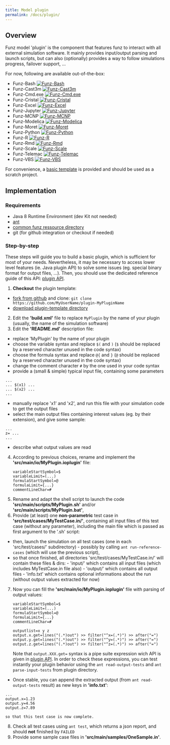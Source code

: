 ```yaml
---
title: Model plugin
permalink: /docs/plugin/
---
```


## Overview

Funz model 'plugin' is the component that features funz to interact with all external simulation software.
It mainly provides input/output parsing and launch scripts, but can also (optionally) provides a way to follow simulations progress, failover support, ...

For now, following are available out-of-the-box:

* Funz-Bash [![Funz-Bash](https://github.com/Funz/plugin-Bash/actions/workflows/ant.yml/badge.svg)](https://github.com/Funz/plugin-Bash/)
* Funz-Cast3m [![Funz-Cast3m](https://github.com/Funz/plugin-Cast3m/actions/workflows/ant.yml/badge.svg)](https://github.com/Funz/plugin-Cast3m/)
* Funz-Cmd.exe [![Funz-Cmd.exe](https://github.com/Funz/plugin-Cmd.exe/actions/workflows/ant.yml/badge.svg)](https://github.com/Funz/plugin-Cmd.exe/)
* Funz-Cristal [![Funz-Cristal](https://github.com/Funz/plugin-Cristal/actions/workflows/ant.yml/badge.svg)](https://github.com/Funz/plugin-Cristal/)
* Funz-Excel [![Funz-Excel](https://github.com/Funz/plugin-Excel/actions/workflows/ant.yml/badge.svg)](https://github.com/Funz/plugin-Excel/)
* Funz-Jupyter [![Funz-Jupyter](https://github.com/Funz/plugin-Jupyter/actions/workflows/ant.yml/badge.svg)](https://github.com/Funz/plugin-Jupyter/)
* Funz-MCNP [![Funz-MCNP](https://github.com/Funz/plugin-MCNP/actions/workflows/ant.yml/badge.svg)](https://github.com/Funz/plugin-MCNP/)
* Funz-Modelica [![Funz-Modelica](https://github.com/Funz/plugin-Modelica/actions/workflows/ant.yml/badge.svg)](https://github.com/Funz/plugin-Modelica/)
* Funz-Moret [![Funz-Moret](https://github.com/Funz/plugin-Moret/actions/workflows/ant.yml/badge.svg)](https://github.com/Funz/plugin-Moret/)
* Funz-Python [![Funz-Python](https://github.com/Funz/plugin-Python/actions/workflows/ant.yml/badge.svg)](https://github.com/Funz/plugin-Python/)
* Funz-R [![Funz-R](https://github.com/Funz/plugin-R/actions/workflows/ant.yml/badge.svg)](https://github.com/Funz/plugin-R/)
* Funz-Rmd [![Funz-Rmd](https://github.com/Funz/plugin-Rmd/actions/workflows/ant.yml/badge.svg)](https://github.com/Funz/plugin-Rmd/)
* Funz-Scale [![Funz-Scale](https://github.com/Funz/plugin-Scale/actions/workflows/ant.yml/badge.svg)](https://github.com/Funz/plugin-Scale/)
* Funz-Telemac [![Funz-Telemac](https://github.com/Funz/plugin-Telemac/actions/workflows/ant.yml/badge.svg)](https://github.com/Funz/plugin-Telemac/)
* Funz-VBS [![Funz-VBS](https://github.com/Funz/plugin-VBS/actions/workflows/ant.yml/badge.svg)](https://github.com/Funz/plugin-VBS/)

For convenience, a [basic template](https://github.com/Funz/plugin-template) is provided and should be used as a scratch project.


## Implementation

### Requirements

* Java 8 Runtime Environment (dev Kit not needed)
* [ant](http://ftp.heanet.ie/mirrors/www.apache.org/dist//ant/binaries/apache-ant-1.10.6-bin.zip)
* [common funz ressource directory](https://github.com/Funz/funz-profile/archive/master.zip)
* git (for github integration or checkout if needed)

### Step-by-step

These steps will guide you to build a basic plugin, which is sufficient for most of your needs. Nevertheless, it may be necessary to access lower level features (ie. Java plugin API) to solve some issues (eg. special binary format for output files, ...). Then, you should use the dedicated reference guide of this API: [plugin API](../io_parser/).

1. __Checkout__ the plugin template: 
  * [fork from github](https://github.com/Funz/plugin-template/generate) and clone: `git clone https://github.com/MyUserName/plugin-MyPluginName`
  * [download plugin-template directory](https://github.com/Funz/plugin-template/archive/master.zip)
2. Edit the __'build.xml'__ file to replace `MyPlugin` by the name of your plugin (usually, the name of the simulation software)
3. Edit the __'README.md'__ description file:
  * replace 'MyPlugin' by the name of your plugin
  * choose the variable syntax and replace `$(` and `)` (`$` should be replaced by a reserved character unused in the code syntax)
  * choose the formula syntax and replace `@{` and `}` (`@` should be replaced by a reserved character unused in the code syntax)
  * change the comment character `#` by the one used in your code syntax
  * provide a (small & simple) typical input file, containing some parameters
```
...
... $(x1) ...
... $(x2) ...
...
```
  * manually replace 'x1' and 'x2', and run this file with your simulation code to get the output files
  * select the main output files containing interest values (eg. by their extension), and give some sample:
```
...
z= ...
...
```
  * describe what output values are read
4. According to previous choices, rename and implement the __'src/main/io/MyPlugin.ioplugin'__ file:
    ```
    variableStartSymbol=$
    variableLimit=(...)
    formulaStartSymbol=@
    formulaLimit={...}
    commentLineChar=#
    ```
5. Rename and adapt the shell script to launch the code __'src/main/scripts/MyPlugin.sh'__ and/or __'src/main/scripts/MyPlugin.bat'__,
6. Provide (at least) one __non-parametric__ test case in __'src/test/cases/MyTestCase.in/'__, containing all input files of this test case (without any parameter), including the main file which is passed as first argument to the '.sh' script:
  * then, launch the simulation on all test cases (one in each 'src/test/cases/' subdirectory)
        - possibly by calling `ant run-reference-cases` (which will use the previous script),
  * so that once finished, all directories 'src/test/cases/MyTestCase.in/' will contain these files & dirs:
        - 'input/' which contains all input files (which includes MyTestCase.in file also)
        - 'output/' which contains all output files
        - 'info.txt' which contains optional informations about the run (without output values extracted for now)
7. Now you can fill the __'src/main/io/MyPlugin.ioplugin'__ file with parsing of output values:
    ```
    variableStartSymbol=$
    variableLimit=(...)
    formulaStartSymbol=@
    formulaLimit={...}
    commentLineChar=#
        
    outputlist=x y z
    output.x.get=lines("(.*)out") >> filter("^x=(.*)") >> after("=")
    output.y.get=lines("(.*)out") >> filter("^y=(.*)") >> after("=")
    output.z.get=lines("(.*)out") >> filter("^z=(.*)") >> after("=")
    ```
    Note that `output.XXX.get=` syntax is a pipe suite expression wich API is given in [plugin API](../io_parser/). In order to check these expressions, you can test instantly your plugin behavior using the `ant read-output-tests` and `ant parse-input-tests` from plugin directory.
  * Once stable, you can append the extracted output (from `ant read-output-tests` result) as new keys in __'info.txt'__:
```
...
output.x=1.23
output.y=4.56
output.z=7.89
```
    so that this test case is now complete.
8. Check all test cases using `ant test`, which returns a json report, and should __not__ finished by `FAILED`
9. Provide some sample case files in __'src/main/samples/OneSample.in'__.

